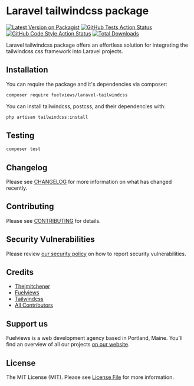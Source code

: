 # Laravel tailwindcss package

[![Latest Version on Packagist](https://img.shields.io/packagist/v/fuelviews/laravel-tailwindcss.svg?style=flat-square)](https://packagist.org/packages/fuelviews/laravel-tailwindcss)
[![GitHub Tests Action Status](https://img.shields.io/github/actions/workflow/status/fuelviews/laravel-tailwindcss/run-tests.yml?branch=main&label=tests&style=flat-square)](https://github.com/fuelviews/laravel-tailwindcss/actions?query=workflow%3Arun-tests+branch%3Amain)
[![GitHub Code Style Action Status](https://img.shields.io/github/actions/workflow/status/fuelviews/laravel-tailwindcss/fix-php-code-style-issues.yml?label=code%20style&style=flat-square)](https://github.com/fuelviews/laravel-tailwindcss/actions?query=workflow%3A"Fix+PHP+code+style+issues")
[![Total Downloads](https://img.shields.io/packagist/dt/fuelviews/laravel-tailwindcss.svg?style=flat-square)](https://packagist.org/packages/fuelviews/laravel-tailwindcss)

Laravel tailwindcss package offers an effortless solution for integrating the tailwindcss css framework into Laravel projects.

## Installation

You can require the package and it's dependencies via composer:

```bash
composer require fuelviews/laravel-tailwindcss
```

You can install tailwindcss, postcss, and their dependencies with:

```bash
php artisan tailwindcss:install
```

## Testing

```bash
composer test
```

## Changelog

Please see [CHANGELOG](CHANGELOG.md) for more information on what has changed recently.

## Contributing

Please see [CONTRIBUTING](CONTRIBUTING.md) for details.

## Security Vulnerabilities

Please review [our security policy](../../security/policy) on how to report security vulnerabilities.

## Credits

- [Thejmitchener](https://github.com/thejmitchener)
- [Fuelviews](https://github.com/fuelviews)
- [Tailwindcss](https://github.com/tailwindlabs/tailwindcss)
- [All Contributors](../../contributors)

## Support us

Fuelviews is a web development agency based in Portland, Maine. You'll find an overview of all our projects [on our website](https://fuelviews.com).

## License

The MIT License (MIT). Please see [License File](LICENSE.md) for more information.
